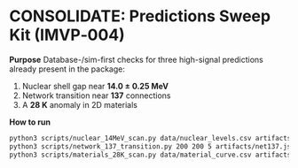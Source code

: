 
# CONSOLIDATE: Predictions Sweep Kit (IMVP‑004)

**Purpose**
Database-/sim-first checks for three high-signal predictions already present in the package:
1) Nuclear shell gap near **14.0 ± 0.25 MeV**
2) Network transition near **137** connections
3) A **28 K** anomaly in 2D materials

**How to run**
```bash
python3 scripts/nuclear_14MeV_scan.py data/nuclear_levels.csv artifacts/14MeV_report.json
python3 scripts/network_137_transition.py 200 200 5 artifacts/net137.json
python3 scripts/materials_28K_scan.py data/material_curve.csv artifacts/28K_report.json
```
